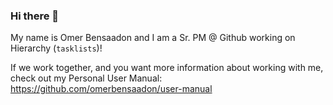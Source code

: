 ### Hi there 👋

My name is Omer Bensaadon and I am a Sr. PM @ Github working on Hierarchy (`tasklists`)! 

If we work together, and you want more information about working with me, check out my Personal User Manual: https://github.com/omerbensaadon/user-manual
